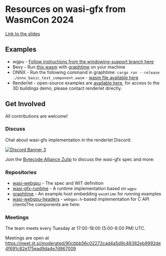 # Resources on wasi-gfx from WasmCon 2024

[Link to the slides](wasmcon-wasi-gfx.pptx)

## Examples

* wgpu - [Follow instructions from the windowing-support branch here](https://github.com/wasi-gfx/wgpu/tree/windowing-support/examples-wasi)
* Bevy - Run [this wasm](https://rlt-playground.azureedge.net/public/breakout.wasm) with [graphtime](http://github.com/wasi-gfx/graphtime) on your machine
* ONNX - Run the following command in graphtime: `cargo run --release ./onnx_basic_test_component.wasm` - [wasm file available here](http://rlt-playground.azureedge.net/public/onnx_basic_test_component.wasm)
* Renderlet - open-source examples are [available here](https://github.com/renderlet/wander/), for access to the 3D buildings demo, please contact renderlet directly.

## Get Involved

All contributions are welcome!

### Discuss

Chat about wasi-gfx implementation in the renderlet Discord:

[![Discord Banner 3](https://discordapp.com/api/guilds/1232052216857231443/widget.png?style=banner2)](https://discord.gg/NzmehuETUu)

Join the [Bytecode Alliance Zulip](https://bytecodealliance.zulipchat.com/) to discuss the wasi-gfx spec and more:

### Repositories

* [wasi-webgpu](https://github.com/WebAssembly/wasi-webgpu) - The spec and WIT definition
* [wasi-gfx-runtime](https://github.com/wasi-gfx/wasi-gfx-runtime) - A runtime implementation based on `wgpu`
* [graphtime](https://github.com/wasi-gfx/graphtime) - An example host embedding `wasmtime` for running examples
* [wasi-webgpu-headers](https://github.com/wasi-gfx/wasi-webgpu-headers) - `webgpu.h`-based implementation for C API clientsThe components are here:

### Meetings

The team meets every Tuesday at 17:00-18:00 (5:00-6:00 PM) UTC.

Meetings are open at https://meet.jit.si/moderated/90cbbb56c02272cad4a5d9c48382eb9992de4f691c82e175ead9da4e7d967009
